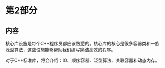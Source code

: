 # 第2部分

## 内容

核心库设施是每个C++程序员都应该熟悉的。核心库的核心是很多容器类和一族泛型算法，这些设施能够帮助我们编写简洁高效的程序。

对于C++标准库，将会介绍：IO、顺序容器、泛型算法、关联容器和动态内存。


